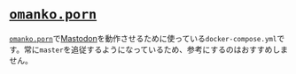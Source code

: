 # [`omanko.porn`](https://omanko.porn/)

[`omanko.porn`](https://omanko.porn/)で[Mastodon](https://github.com/tootsuite/mastodon)を動作させるために使っている`docker-compose.yml`です。常に`master`を追従するようになっているため、参考にするのはおすすめしません。


